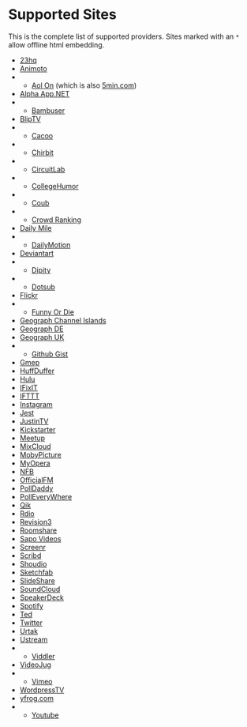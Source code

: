 Supported Sites
===============
This is the complete list of supported providers.
Sites marked with an `*` allow offline html embedding.

- [23hq](http://23hq.com)
- [Animoto](http://animoto.com)
- * [Aol On](http://on.aol.com) (which is also [5min.com](http://5min.com))
- [Alpha App.NET](https://alpha.app.net)
- * [Bambuser](http://bambuser.com)
- [BlipTV](http://blip.tv)
- * [Cacoo](http://cacoo.com)
- * [Chirbit](http://chirb.it)
- * [CircuitLab](https://www.circuitlab.com)
- * [CollegeHumor](http://www.collegehumor.com)
- * [Coub](http://coub.com)
- * [Crowd Ranking](http://crowdranking.com)
- [Daily Mile](http://dailymile.com)
- * [DailyMotion](http://www.dailymotion.com/)
- [Deviantart](http://deviantart.com)
- * [Dipity](http://dipity.com)
- * [Dotsub](http://dotsub.com)
- [Flickr](http://flickr.com)
- * [Funny Or Die](http://www.funnyordie.com)
- [Geograph Channel Islands](http://channel-islands.geographs.org)
- [Geograph DE](http://geo-en.hlipp.de)
- [Geograph UK](http://geograph.org.uk)
- * [Github Gist](https://gist.github.com)
- [Gmep](http://gmep.org)
- [HuffDuffer](http://huffduffer.com)
- [Hulu](http://www.hulu.com)
- [IFixIT](http://ifixit.com)
- [IFTTT](http://ifttt.com)
- [Instagram](http://instagram.com)
- [Jest](http://www.jest.com)
- [JustinTV](http://www.justin.tv)
- [Kickstarter](http://www.kickstarter.com)
- [Meetup](http://meetup.com)
- [MixCloud](http://mixcloud.com)
- [MobyPicture](http://mobypicture.com)
- [MyOpera](http://my.opera.com)
- [NFB](http://www.nfb.ca)
- [OfficialFM](http://official.fm)
- [PollDaddy](http://polldaddy.com)
- [PollEveryWhere](http://www.polleverywhere.com)
- [Qik](http://qik.com)
- [Rdio](http://rdio.com)
- [Revision3](http://revision3.com)
- [Roomshare](http://roomshare.jp)
- [Sapo Videos](http://videos.sapo.pt)
- [Screenr](http://www.screenr.com)
- [Scribd](http://www.scribd.com)
- [Shoudio](http://shoudio.com)
- [Sketchfab](http://sketchfab.com)
- [SlideShare](http://www.slideshare.net)
- [SoundCloud](http://soundcloud.com)
- [SpeakerDeck](https://speackerdeck.com)
- [Spotify](http://spotify.com)
- [Ted](http://ted.com)
- [Twitter](https://twitter.com)
- [Urtak](http://urtak.com)
- [Ustream](http://ustream.tv)
- * [Viddler](http://www.viddler.com)
- [VideoJug](http://www.videojug.com)
- * [Vimeo](http://vimeo.com/)
- [WordpressTV](http://wordpress.tv)
- [yfrog.com](http://yfrog.com)
- * [Youtube](http://www.youtube.com/)
